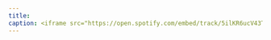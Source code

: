```yaml
---
title: 
caption: <iframe src="https://open.spotify.com/embed/track/5ilKR6ucV43TXQFLoLVpsb" width="100%" height="80" frameBorder="0" allowtransparency="true" allow="encrypted-media"></iframe>
---
```

